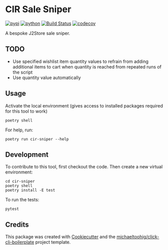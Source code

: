 # CIR Sale Sniper


[![pypi](https://img.shields.io/pypi/v/cir-sniper.svg)](https://pypi.org/project/cir-sniper/)
[![python](https://img.shields.io/pypi/pyversions/cir-sniper.svg)](https://pypi.org/project/cir-sniper/)
[![Build Status](https://github.com/michaeltoohig/cir-sniper/actions/workflows/dev.yml/badge.svg)](https://github.com/michaeltoohig/cir-sniper/actions/workflows/dev.yml)
[![codecov](https://codecov.io/gh/michaeltoohig/cir-sniper/branch/main/graphs/badge.svg)](https://codecov.io/github/michaeltoohig/cir-sniper)



A bespoke J2Store sale sniper.


## TODO

* Use specified wishlist item quantity values to refrain from adding additional items to cart when quantity is reached from repeated runs of the script
* Use quantity value automatically 

## Usage

Activate the local environment (gives access to installed packages required for this tool to work)

    poetry shell

For help, run:

    poetry run cir-sniper --help

## Development

To contribute to this tool, first checkout the code. Then create a new virtual environment:

    cd cir-sniper
    poetry shell
    poetry install -E test

To run the tests:

    pytest

## Credits

This package was created with [Cookiecutter](https://github.com/audreyr/cookiecutter) and the [michaeltoohig/click-cli-boilerplate](https://github.com/michaeltoohig/click-cli-boilerplate) project template.
